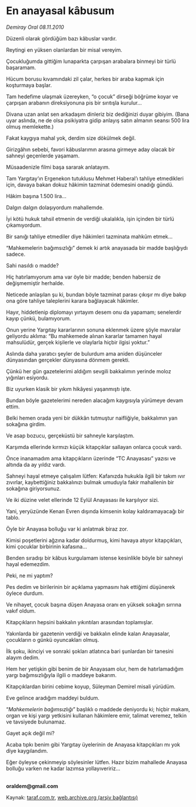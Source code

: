 # En anayasal kâbusum

*Demiray Oral 08.11.2010*

<div class="yazi"><p>Düzenli olarak gördüğüm bazı kâbuslar vardır.</p>
<p>Reytingi en yüksen olanlardan bir misal vereyim.</p>
<p>Çocukluğumda gittiğim lunaparkta çarpışan arabalara binmeyi bir türlü başaramam.</p>
<p>Hücum borusu kıvamındaki zil çalar, herkes bir araba kapmak için koşturmaya başlar.</p>
<p>Tam hedefime ulaşmak üzereyken, “o çocuk” dirseği böğrüme koyar ve çarpışan arabanın direksiyonuna pis bir sırıtışla kurulur...</p>
<p>Divana uzan anlat sen arkadaşım dinleriz biz dediğinizi duyar gibiyim. (Bana uyar aslında, ne de olsa psikiyatra gidip anlayış satın almanın seansı 500 lira olmuş memlekette.)</p>
<p>Fakat kaygıya mahal yok, derdim size dökülmek değil.</p>
<p>Girizgâhın sebebi, favori kâbuslarımın arasına girmeye aday olacak bir sahneyi geçenlerde yaşamam.</p>
<p>Müsaadenizle filmi başa sararak anlatayım.</p>
<p>Tam Yargıtay’ın Ergenekon tutuklusu Mehmet Haberal’ı tahliye etmedikleri için, davaya bakan dokuz hâkimin tazminat ödemesini onadığı gündü.</p>
<p>Hâkim başına 1.500 lira...</p>
<p>Dalgın dalgın dolaşıyordum mahallemde.</p>
<p>İyi kötü hukuk tahsil etmenin de verdiği ukalalıkla, işin içinden bir türlü çıkamıyordum.</p>
<p>Bir sanığı tahliye etmediler diye hâkimleri tazminata mahkûm etmek...</p>
<p>“Mahkemelerin bağımsızlığı” demek ki artık anayasada bir madde başlığıydı sadece.</p>
<p>Sahi nasıldı o madde?</p>
<p>Hiç hatırlamıyorum ama var öyle bir madde; benden habersiz de değişmemiştir herhalde.</p>
<p>Neticede anlaşılan şu ki, bundan böyle tazminat parası çıkışır mı diye bakıp ona göre tahliye taleplerini karara bağlayacak hâkimler.</p>
<p>Hayır, hiddetlenip diplomayı yırtayım desem onu da yapamam; senelerdir kayıp çünkü, bulamıyorum.</p>
<p>Onun yerine Yargıtay kararlarının sonuna eklenmek üzere şöyle mavralar geliyordu aklıma: “Bu mahkemede alınan kararlar tamamen hayal mahsulüdür, gerçek kişilerle ve olaylarla hiçbir ilgisi yoktur.”</p>
<p>Aslında daha yaratıcı şeyler de bulurdum ama aniden düşünceler dünyasından gerçekler dünyasına dönmem gerekti.</p>
<p>Çünkü her gün gazetelerimi aldığım sevgili bakkalımın yerinde moloz yığınları esiyordu.</p>
<p>Biz uyurken klasik bir yıkım hikâyesi yaşanmıştı işte.</p>
<p>Bundan böyle gazetelerimi nereden alacağım kaygısıyla yürümeye devam ettim.</p>
<p>Belki hemen orada yeni bir dükkân tutmuştur naifliğiyle, bakkalımın yan sokağına girdim.</p>
<p>Ve asap bozucu, gerçeküstü bir sahneyle karşılaştım.</p>
<p>Karşımda ellerinde kırmızı küçük kitapçıklar sallayan onlarca çocuk vardı.</p>
<p>Önce inanamadım ama kitapçıkların üzerinde “TC Anayasası” yazısı ve altında da ay yıldız vardı.</p>
<p>Sahneyi hayal etmeye çalışalım lütfen: Kafanızda hukukla ilgili bir takım ıvır zıvırlar, kaybettiğiniz bakkalınızı bulmak umuduyla fakir mahallenin bir sokağına giriyorsunuz.</p>
<p>Ve iki düzine velet ellerinde 12 Eylül Anayasası ile karşılıyor sizi.</p>
<p>Yani, yeryüzünde Kenan Evren dışında kimsenin kolay kaldıramayacağı bir tablo.</p>
<p>Öyle bir Anayasa bolluğu var ki anlatmak biraz zor.</p>
<p>Kimisi poşetlerini ağzına kadar doldurmuş, kimi havaya atıyor kitapçıkları, kimi çocuklar birbirinin kafasına...</p>
<p>Benden sıradışı bir kâbus kurgulamam istense kesinlikle böyle bir sahneyi hayal edemezdim.</p>
<p>Peki, ne mi yaptım?</p>
<p>Pes dedim ve birilerinin bir açıklama yapmasını hak ettiğimi düşünerek öylece durdum.</p>
<p>Ve nihayet, çocuk başına düşen Anayasa oranı en yüksek sokağın sırrına vakıf oldum.</p>
<p>Kitapçıkların hepsini bakkalın yıkıntıları arasından toplamışlar.</p>
<p>Yakınlarda bir gazetenin verdiği ve bakkalın elinde kalan Anayasalar, çocukların o günkü oyuncakları olmuş.</p>
<p>İlk şoku, ikinciyi ve sonraki şokları atlatınca bari şunlardan bir tanesini alayım dedim.</p>
<p>Hem her yetişkin gibi benim de bir Anayasam olur, hem de hatırlamadığım yargı bağımsızlığıyla ilgili o maddeye bakarım.</p>
<p>Kitapçıklardan birini cebime koyup, Süleyman Demirel misali yürüdüm.</p>
<p>Eve gelince aradığım maddeyi buldum.</p>
<p>“<i>Mahkemelerin bağımsızlığı</i>” başlıklı o maddede deniyordu ki; hiçbir makam, organ ve kişi yargı yetkisini kullanan hâkimlere emir, talimat veremez, telkin ve tavsiyede bulunamaz.</p>
<p>Gayet açık değil mi?</p>
<p>Acaba tıpkı benim gibi Yargıtay üyelerinin de Anayasa kitapçıkları mı yok diye kaygılandım.</p>
<p>Eğer öyleyse çekinmeyip söylesinler lütfen. Hazır bizim mahallede Anayasa bolluğu varken ne kadar lazımsa yollayıveririz...</p>
<p><b><br/>oraldem@gmail.com</b></p></div>

Kaynak: [taraf.com.tr](http://www.taraf.com.tr:80/demiray-oral/makale-en-anayasal-kabusum.htm), [web.archive.org (arşiv bağlantısı)](http://web.archive.org/web/20101110060652/http://www.taraf.com.tr:80/demiray-oral/makale-en-anayasal-kabusum.htm)

